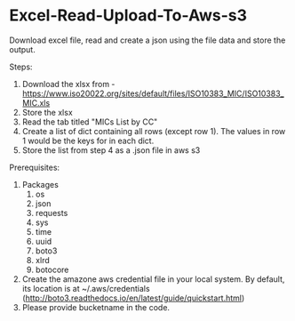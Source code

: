 # Excel-Read-Upload-To-Aws-s3
Download excel file, read and create a json using the file data and store the output.

Steps: 
1. Download the xlsx from - https://www.iso20022.org/sites/default/files/ISO10383_MIC/ISO10383_MIC.xls
2. Store the xlsx
3. Read the tab titled "MICs List by CC"
4. Create a list of dict containing all rows (except row 1). The values in row 1 would be the keys for in each dict.
5. Store the list from step 4 as a .json file in aws s3

Prerequisites:
1. Packages
    1. os
    2. json
    3. requests
    4. sys
    5. time
    6. uuid
    7. boto3
    8. xlrd
    9. botocore
2. Create the amazone aws credential file in your local system. By default, its location is at ~/.aws/credentials (http://boto3.readthedocs.io/en/latest/guide/quickstart.html)
3. Please provide bucketname in the code.
